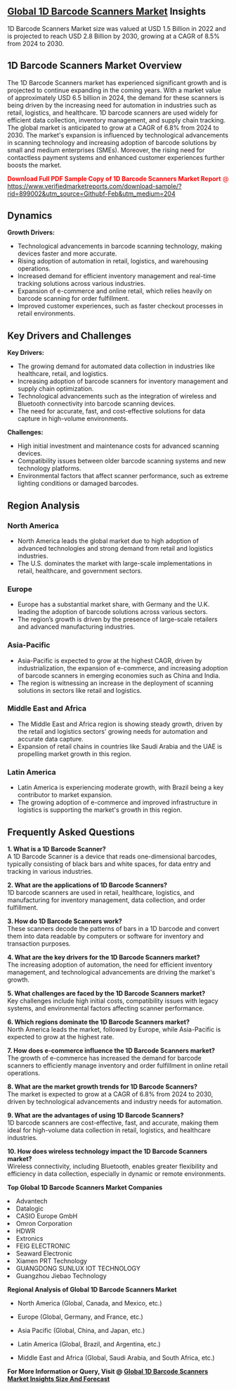 <h2><a href="https://www.verifiedmarketreports.com/download-sample/?rid=899002&amp;utm_source=Githubf&amp;utm_medium=204" target="_blank">Global 1D Barcode Scanners Market</a> Insights</h2><p>1D Barcode Scanners Market size was valued at USD 1.5 Billion in 2022 and is projected to reach USD 2.8 Billion by 2030, growing at a CAGR of 8.5% from 2024 to 2030.</p><p> <h2>1D Barcode Scanners Market Overview</h2> <p>The 1D Barcode Scanners market has experienced significant growth and is projected to continue expanding in the coming years. With a market value of approximately USD 6.5 billion in 2024, the demand for these scanners is being driven by the increasing need for automation in industries such as retail, logistics, and healthcare. 1D barcode scanners are used widely for efficient data collection, inventory management, and supply chain tracking. The global market is anticipated to grow at a CAGR of 6.8% from 2024 to 2030. The market's expansion is influenced by technological advancements in scanning technology and increasing adoption of barcode solutions by small and medium enterprises (SMEs). Moreover, the rising need for contactless payment systems and enhanced customer experiences further boosts the market. <p><span class=""><span style="color: #ff0000;"><strong>Download Full PDF Sample Copy of 1D Barcode Scanners Market Report</strong> @ </span><a href="https://www.verifiedmarketreports.com/download-sample/?rid=899002&amp;utm_source=Githubf-Feb&amp;utm_medium=204" target="_blank">https://www.verifiedmarketreports.com/download-sample/?rid=899002&amp;utm_source=Githubf-Feb&amp;utm_medium=204</a></span></p></p> <h2>Dynamics</h2> <p><strong>Growth Drivers:</strong></p> <ul> <li>Technological advancements in barcode scanning technology, making devices faster and more accurate.</li> <li>Rising adoption of automation in retail, logistics, and warehousing operations.</li> <li>Increased demand for efficient inventory management and real-time tracking solutions across various industries.</li> <li>Expansion of e-commerce and online retail, which relies heavily on barcode scanning for order fulfillment.</li> <li>Improved customer experiences, such as faster checkout processes in retail environments.</li> </ul> <h2>Key Drivers and Challenges</h2> <p><strong>Key Drivers:</strong></p> <ul> <li>The growing demand for automated data collection in industries like healthcare, retail, and logistics.</li> <li>Increasing adoption of barcode scanners for inventory management and supply chain optimization.</li> <li>Technological advancements such as the integration of wireless and Bluetooth connectivity into barcode scanning devices.</li> <li>The need for accurate, fast, and cost-effective solutions for data capture in high-volume environments.</li> </ul> <p><strong>Challenges:</strong></p> <ul> <li>High initial investment and maintenance costs for advanced scanning devices.</li> <li>Compatibility issues between older barcode scanning systems and new technology platforms.</li> <li>Environmental factors that affect scanner performance, such as extreme lighting conditions or damaged barcodes.</li> </ul> <h2>Region Analysis</h2> <h3>North America</h3> <ul> <li>North America leads the global market due to high adoption of advanced technologies and strong demand from retail and logistics industries.</li> <li>The U.S. dominates the market with large-scale implementations in retail, healthcare, and government sectors.</li> </ul> <h3>Europe</h3> <ul> <li>Europe has a substantial market share, with Germany and the U.K. leading the adoption of barcode solutions across various sectors.</li> <li>The region’s growth is driven by the presence of large-scale retailers and advanced manufacturing industries.</li> </ul> <h3>Asia-Pacific</h3> <ul> <li>Asia-Pacific is expected to grow at the highest CAGR, driven by industrialization, the expansion of e-commerce, and increasing adoption of barcode scanners in emerging economies such as China and India.</li> <li>The region is witnessing an increase in the deployment of scanning solutions in sectors like retail and logistics.</li> </ul> <h3>Middle East and Africa</h3> <ul> <li>The Middle East and Africa region is showing steady growth, driven by the retail and logistics sectors' growing needs for automation and accurate data capture.</li> <li>Expansion of retail chains in countries like Saudi Arabia and the UAE is propelling market growth in this region.</li> </ul> <h3>Latin America</h3> <ul> <li>Latin America is experiencing moderate growth, with Brazil being a key contributor to market expansion.</li> <li>The growing adoption of e-commerce and improved infrastructure in logistics is supporting the market's growth in this region.</li> </ul> <h2>Frequently Asked Questions</h2> <p><strong>1. What is a 1D Barcode Scanner?</strong><br> A 1D Barcode Scanner is a device that reads one-dimensional barcodes, typically consisting of black bars and white spaces, for data entry and tracking in various industries.</p> <p><strong>2. What are the applications of 1D Barcode Scanners?</strong><br> 1D barcode scanners are used in retail, healthcare, logistics, and manufacturing for inventory management, data collection, and order fulfillment.</p> <p><strong>3. How do 1D Barcode Scanners work?</strong><br> These scanners decode the patterns of bars in a 1D barcode and convert them into data readable by computers or software for inventory and transaction purposes.</p> <p><strong>4. What are the key drivers for the 1D Barcode Scanners market?</strong><br> The increasing adoption of automation, the need for efficient inventory management, and technological advancements are driving the market's growth.</p> <p><strong>5. What challenges are faced by the 1D Barcode Scanners market?</strong><br> Key challenges include high initial costs, compatibility issues with legacy systems, and environmental factors affecting scanner performance.</p> <p><strong>6. Which regions dominate the 1D Barcode Scanners market?</strong><br> North America leads the market, followed by Europe, while Asia-Pacific is expected to grow at the highest rate.</p> <p><strong>7. How does e-commerce influence the 1D Barcode Scanners market?</strong><br> The growth of e-commerce has increased the demand for barcode scanners to efficiently manage inventory and order fulfillment in online retail operations.</p> <p><strong>8. What are the market growth trends for 1D Barcode Scanners?</strong><br> The market is expected to grow at a CAGR of 6.8% from 2024 to 2030, driven by technological advancements and industry needs for automation.</p> <p><strong>9. What are the advantages of using 1D Barcode Scanners?</strong><br> 1D barcode scanners are cost-effective, fast, and accurate, making them ideal for high-volume data collection in retail, logistics, and healthcare industries.</p> <p><strong>10. How does wireless technology impact the 1D Barcode Scanners market?</strong><br> Wireless connectivity, including Bluetooth, enables greater flexibility and efficiency in data collection, especially in dynamic or remote environments.</p> </p><p><strong>Top Global 1D Barcode Scanners Market Companies</strong></p><div data-test-id=""><p><li>Advantech</li><li> Datalogic</li><li> CASIO Europe GmbH</li><li> Omron Corporation</li><li> HDWR</li><li> Extronics</li><li> FEIG ELECTRONIC</li><li> Seaward Electronic</li><li> Xiamen PRT Technology</li><li> GUANGDONG SUNLUX IOT TECHNOLOGY</li><li> Guangzhou Jiebao Technology</li></p><div><strong>Regional Analysis of&nbsp;Global 1D Barcode Scanners Market</strong></div><ul><li dir="ltr"><p dir="ltr">North America&nbsp;(Global, Canada, and Mexico, etc.)</p></li><li dir="ltr"><p dir="ltr">Europe (Global, Germany, and France, etc.)</p></li><li dir="ltr"><p dir="ltr">Asia Pacific&nbsp;(Global, China, and Japan, etc.)</p></li><li dir="ltr"><p dir="ltr">Latin America&nbsp;(Global, Brazil, and Argentina, etc.)</p></li><li dir="ltr">Middle East and Africa&nbsp;(Global, Saudi Arabia, and South Africa, etc.)</li></ul><p><strong>For More Information or Query, Visit @&nbsp;</strong><strong><a href="https://www.verifiedmarketreports.com/product/1d-barcode-scanners-market/?utm_source=Githubf&amp;utm_medium=204" target="_blank">Global 1D Barcode Scanners Market Insights Size And Forecast</a></strong></p></div>
